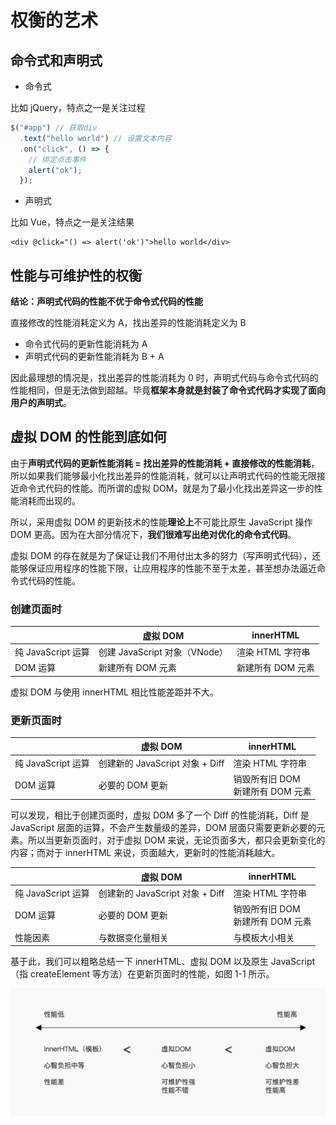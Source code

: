 # 权衡的艺术

## 命令式和声明式

- 命令式

比如 jQuery，特点之一是关注过程

```javascript
$("#app") // 获取div
  .text("hello world") // 设置文本内容
  .on("click", () => {
    // 绑定点击事件
    alert("ok");
  });
```

- 声明式

比如 Vue，特点之一是关注结果

```vue
<div @click="() => alert('ok')">hello world</div>
```

## 性能与可维护性的权衡

**结论：声明式代码的性能不优于命令式代码的性能**

直接修改的性能消耗定义为 A，找出差异的性能消耗定义为 B

- 命令式代码的更新性能消耗为 A
- 声明式代码的更新性能消耗为 B + A

因此最理想的情况是，找出差异的性能消耗为 0 时，声明式代码与命令式代码的性能相同，但是无法做到超越。毕竟**框架本身就是封装了命令式代码才实现了面向用户的声明式**。

## 虚拟 DOM 的性能到底如何

由于**声明式代码的更新性能消耗 = 找出差异的性能消耗 + 直接修改的性能消耗**，所以如果我们能够最小化找出差异的性能消耗，就可以让声明式代码的性能无限接近命令式代码的性能。而所谓的虚拟 DOM，就是为了最小化找出差异这一步的性能消耗而出现的。

所以，采用虚拟 DOM 的更新技术的性能**理论上**不可能比原生 JavaScript 操作 DOM 更高。因为在大部分情况下，**我们很难写出绝对优化的命令式代码**。

虚拟 DOM 的存在就是为了保证让我们不用付出太多的努力（写声明式代码），还能够保证应用程序的性能下限，让应用程序的性能不至于太差，甚至想办法逼近命令式代码的性能。

### 创建页面时

|                    | 虚拟 DOM                      | innerHTML         |
| ------------------ | ----------------------------- | ----------------- |
| 纯 JavaScript 运算 | 创建 JavaScript 对象（VNode） | 渲染 HTML 字符串  |
| DOM 运算           | 新建所有 DOM 元素             | 新建所有 DOM 元素 |

虚拟 DOM 与使用 innerHTML 相比性能差距并不大。

### 更新页面时

|                    | 虚拟 DOM                        | innerHTML                            |
| ------------------ | ------------------------------- | ------------------------------------ |
| 纯 JavaScript 运算 | 创建新的 JavaScript 对象 + Diff | 渲染 HTML 字符串                     |
| DOM 运算           | 必要的 DOM 更新                 | 销毁所有旧 DOM <br>新建所有 DOM 元素 |

可以发现，相比于创建页面时，虚拟 DOM 多了一个 Diff 的性能消耗，Diff 是 JavaScript 层面的运算，不会产生数量级的差异，DOM 层面只需要更新必要的元素。所以当更新页面时，对于虚拟 DOM 来说，无论页面多大，都只会更新变化的内容；而对于 innerHTML 来说，页面越大，更新时的性能消耗越大。

|                    | 虚拟 DOM                        | innerHTML                            |
| ------------------ | ------------------------------- | ------------------------------------ |
| 纯 JavaScript 运算 | 创建新的 JavaScript 对象 + Diff | 渲染 HTML 字符串                     |
| DOM 运算           | 必要的 DOM 更新                 | 销毁所有旧 DOM <br>新建所有 DOM 元素 |
| 性能因素           | 与数据变化量相关                | 与模板大小相关                       |

基于此，我们可以粗略总结一下 innerHTML、虚拟 DOM 以及原生 JavaScript（指 createElement 等方法）在更新页面时的性能，如图 1-1 所示。

![alt 图1-1](./images/1-1.jpg)
